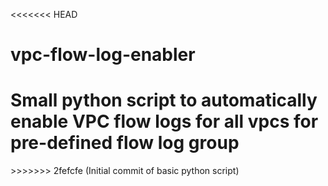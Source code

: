 <<<<<<< HEAD
# vpc-flow-log-enabler
Small python script to automatically enable VPC flow logs for all vpcs for pre-defined flow log group
=======
<To Complete>
>>>>>>> 2fefcfe (Initial commit of basic python script)
